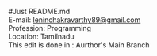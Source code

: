 #Just README.md  
E-mail: leninchakravarthy89@gmail.com  
Profession: Programming  
Location: Tamilnadu  
This edit is done in : Aurthor's Main Branch  
